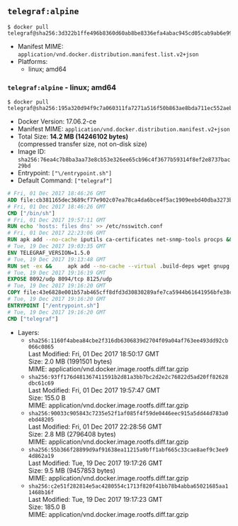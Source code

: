 ## `telegraf:alpine`

```console
$ docker pull telegraf@sha256:3d322b1ffe496b8360d60ab8be8336efa4abac945cd05cab9ab6e9965a121a43
```

-	Manifest MIME: `application/vnd.docker.distribution.manifest.list.v2+json`
-	Platforms:
	-	linux; amd64

### `telegraf:alpine` - linux; amd64

```console
$ docker pull telegraf@sha256:195a320d94f9c7a060311fa7271a516f50b863ae8bda711ec552aebe15efecf2
```

-	Docker Version: 17.06.2-ce
-	Manifest MIME: `application/vnd.docker.distribution.manifest.v2+json`
-	Total Size: **14.2 MB (14246102 bytes)**  
	(compressed transfer size, not on-disk size)
-	Image ID: `sha256:76ea4c7b8ba3aa73e8cb53e326ee65cb96c4f3677b59314f8ef2e8737bac29bd`
-	Entrypoint: `["\/entrypoint.sh"]`
-	Default Command: `["telegraf"]`

```dockerfile
# Fri, 01 Dec 2017 18:46:26 GMT
ADD file:cb381165dec3689cf77e902c07ea78ca4da6bce4f5ac1909eebd40dba3273bfe in / 
# Fri, 01 Dec 2017 18:46:26 GMT
CMD ["/bin/sh"]
# Fri, 01 Dec 2017 19:57:11 GMT
RUN echo 'hosts: files dns' >> /etc/nsswitch.conf
# Fri, 01 Dec 2017 22:23:06 GMT
RUN apk add --no-cache iputils ca-certificates net-snmp-tools procps &&     update-ca-certificates
# Tue, 19 Dec 2017 19:03:35 GMT
ENV TELEGRAF_VERSION=1.5.0
# Tue, 19 Dec 2017 19:13:48 GMT
RUN set -ex &&     apk add --no-cache --virtual .build-deps wget gnupg tar &&     for key in         05CE15085FC09D18E99EFB22684A14CF2582E0C5 ;     do         gpg --keyserver ha.pool.sks-keyservers.net --recv-keys "$key" ||         gpg --keyserver pgp.mit.edu --recv-keys "$key" ||         gpg --keyserver keyserver.pgp.com --recv-keys "$key" ;     done &&     wget -q https://dl.influxdata.com/telegraf/releases/telegraf-${TELEGRAF_VERSION}-static_linux_amd64.tar.gz.asc &&     wget -q https://dl.influxdata.com/telegraf/releases/telegraf-${TELEGRAF_VERSION}-static_linux_amd64.tar.gz &&     gpg --batch --verify telegraf-${TELEGRAF_VERSION}-static_linux_amd64.tar.gz.asc telegraf-${TELEGRAF_VERSION}-static_linux_amd64.tar.gz &&     mkdir -p /usr/src /etc/telegraf &&     tar -C /usr/src -xzf telegraf-${TELEGRAF_VERSION}-static_linux_amd64.tar.gz &&     mv /usr/src/telegraf*/telegraf.conf /etc/telegraf/ &&     chmod +x /usr/src/telegraf*/* &&     cp -a /usr/src/telegraf*/* /usr/bin/ &&     rm -rf *.tar.gz* /usr/src /root/.gnupg &&     apk del .build-deps
# Tue, 19 Dec 2017 19:16:19 GMT
EXPOSE 8092/udp 8094/tcp 8125/udp
# Tue, 19 Dec 2017 19:16:20 GMT
COPY file:43e6828e001b57ab465cff8dfd3d30830289afe7ca5944b61641956bfe38cd1c in /entrypoint.sh 
# Tue, 19 Dec 2017 19:16:20 GMT
ENTRYPOINT ["/entrypoint.sh"]
# Tue, 19 Dec 2017 19:16:20 GMT
CMD ["telegraf"]
```

-	Layers:
	-	`sha256:1160f4abea84cbe2f316db6306839d2704f09a04af763ee493dd92cb066c0865`  
		Last Modified: Fri, 01 Dec 2017 18:50:17 GMT  
		Size: 2.0 MB (1991501 bytes)  
		MIME: application/vnd.docker.image.rootfs.diff.tar.gzip
	-	`sha256:93ff176d481367411591b2d81a3bb7bc2d2e2c76822d5ad20ff82628dbc61c69`  
		Last Modified: Fri, 01 Dec 2017 19:57:47 GMT  
		Size: 155.0 B  
		MIME: application/vnd.docker.image.rootfs.diff.tar.gzip
	-	`sha256:90033c905843c7235e52f1af085f4f59de0446eec915a5dd44d783a0ebd48205`  
		Last Modified: Fri, 01 Dec 2017 22:28:56 GMT  
		Size: 2.8 MB (2796408 bytes)  
		MIME: application/vnd.docker.image.rootfs.diff.tar.gzip
	-	`sha256:55b366f28899d9af91638ea11215a9bff1abf665c33cae8aef9c3ee94d862a19`  
		Last Modified: Tue, 19 Dec 2017 19:17:26 GMT  
		Size: 9.5 MB (9457853 bytes)  
		MIME: application/vnd.docker.image.rootfs.diff.tar.gzip
	-	`sha256:c2e51f282814e5ac4280554c1713f820f41bb78b4abba65021685aa11468b16f`  
		Last Modified: Tue, 19 Dec 2017 19:17:23 GMT  
		Size: 185.0 B  
		MIME: application/vnd.docker.image.rootfs.diff.tar.gzip

